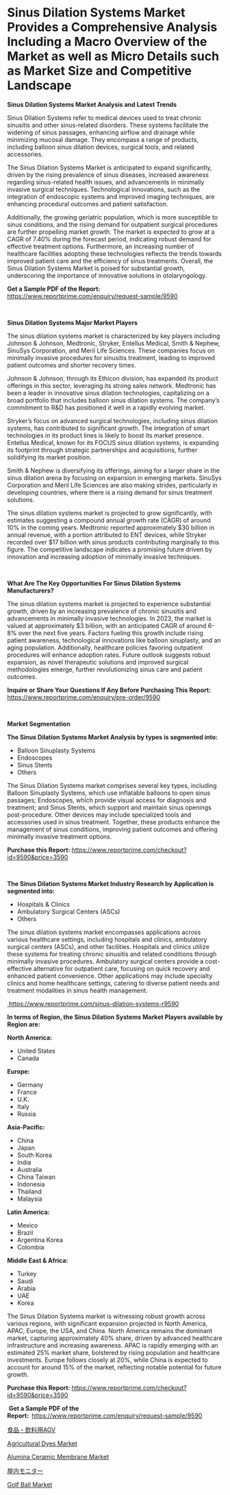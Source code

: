 <p><h1>Sinus Dilation Systems Market Provides a Comprehensive Analysis Including a Macro Overview of the Market as well as Micro Details such as Market Size and Competitive Landscape</h1></p><p><strong>Sinus Dilation Systems Market Analysis and Latest Trends</strong></p>
<p><p>Sinus Dilation Systems refer to medical devices used to treat chronic sinusitis and other sinus-related disorders. These systems facilitate the widening of sinus passages, enhancing airflow and drainage while minimizing mucosal damage. They encompass a range of products, including balloon sinus dilation devices, surgical tools, and related accessories. </p><p>The Sinus Dilation Systems Market is anticipated to expand significantly, driven by the rising prevalence of sinus diseases, increased awareness regarding sinus-related health issues, and advancements in minimally invasive surgical techniques. Technological innovations, such as the integration of endoscopic systems and improved imaging techniques, are enhancing procedural outcomes and patient satisfaction. </p><p>Additionally, the growing geriatric population, which is more susceptible to sinus conditions, and the rising demand for outpatient surgical procedures are further propelling market growth. The market is expected to grow at a CAGR of 7.40% during the forecast period, indicating robust demand for effective treatment options. Furthermore, an increasing number of healthcare facilities adopting these technologies reflects the trends towards improved patient care and the efficiency of sinus treatments. Overall, the Sinus Dilation Systems Market is poised for substantial growth, underscoring the importance of innovative solutions in otolaryngology.</p></p>
<p><strong>Get a Sample PDF of the Report:&nbsp;</strong> <a href="https://www.reportprime.com/enquiry/request-sample/9590">https://www.reportprime.com/enquiry/request-sample/9590</a></p>
<p>&nbsp;</p>
<p><strong>Sinus Dilation Systems Major Market Players</strong></p>
<p><p>The sinus dilation systems market is characterized by key players including Johnson & Johnson, Medtronic, Stryker, Entellus Medical, Smith & Nephew, SinuSys Corporation, and Meril Life Sciences. These companies focus on minimally invasive procedures for sinusitis treatment, leading to improved patient outcomes and shorter recovery times.</p><p>Johnson & Johnson, through its Ethicon division, has expanded its product offerings in this sector, leveraging its strong sales network. Medtronic has been a leader in innovative sinus dilation technologies, capitalizing on a broad portfolio that includes balloon sinus dilation systems. The company’s commitment to R&D has positioned it well in a rapidly evolving market.</p><p>Stryker’s focus on advanced surgical technologies, including sinus dilation systems, has contributed to significant growth. The integration of smart technologies in its product lines is likely to boost its market presence. Entellus Medical, known for its FOCUS sinus dilation systems, is expanding its footprint through strategic partnerships and acquisitions, further solidifying its market position.</p><p>Smith & Nephew is diversifying its offerings, aiming for a larger share in the sinus dilation arena by focusing on expansion in emerging markets. SinuSys Corporation and Meril Life Sciences are also making strides, particularly in developing countries, where there is a rising demand for sinus treatment solutions.</p><p>The sinus dilation systems market is projected to grow significantly, with estimates suggesting a compound annual growth rate (CAGR) of around 10% in the coming years. Medtronic reported approximately $30 billion in annual revenue, with a portion attributed to ENT devices, while Stryker recorded over $17 billion with sinus products contributing marginally to this figure. The competitive landscape indicates a promising future driven by innovation and increasing adoption of minimally invasive techniques.</p></p>
<p>&nbsp;</p>
<p><strong>What Are The Key Opportunities For Sinus Dilation Systems Manufacturers?</strong></p>
<p><p>The sinus dilation systems market is projected to experience substantial growth, driven by an increasing prevalence of chronic sinusitis and advancements in minimally invasive technologies. In 2023, the market is valued at approximately $3 billion, with an anticipated CAGR of around 6-8% over the next five years. Factors fueling this growth include rising patient awareness, technological innovations like balloon sinuplasty, and an aging population. Additionally, healthcare policies favoring outpatient procedures will enhance adoption rates. Future outlook suggests robust expansion, as novel therapeutic solutions and improved surgical methodologies emerge, further revolutionizing sinus care and patient outcomes.</p></p>
<p><strong>Inquire or Share Your Questions If Any Before Purchasing This Report:</strong> <a href="https://www.reportprime.com/enquiry/pre-order/9590">https://www.reportprime.com/enquiry/pre-order/9590</a></p>
<p>&nbsp;</p>
<p><strong>Market Segmentation</strong></p>
<p><strong>The Sinus Dilation Systems Market Analysis by types is segmented into:</strong></p>
<p><ul><li>Balloon Sinuplasty Systems</li><li>Endoscopes</li><li>Sinus Stents</li><li>Others</li></ul></p>
<p><p>The Sinus Dilation Systems market comprises several key types, including Balloon Sinuplasty Systems, which use inflatable balloons to open sinus passages; Endoscopes, which provide visual access for diagnosis and treatment; and Sinus Stents, which support and maintain sinus openings post-procedure. Other devices may include specialized tools and accessories used in sinus treatment. Together, these products enhance the management of sinus conditions, improving patient outcomes and offering minimally invasive treatment options.</p></p>
<p><strong>Purchase this Report:&nbsp;</strong><a href="https://www.reportprime.com/checkout?id=9590&price=3590">https://www.reportprime.com/checkout?id=9590&price=3590</a></p>
<p>&nbsp;</p>
<p><strong>The Sinus Dilation Systems Market Industry Research by Application is segmented into:</strong></p>
<p><ul><li>Hospitals & Clinics</li><li>Ambulatory Surgical Centers (ASCs)</li><li>Others</li></ul></p>
<p><p>The sinus dilation systems market encompasses applications across various healthcare settings, including hospitals and clinics, ambulatory surgical centers (ASCs), and other facilities. Hospitals and clinics utilize these systems for treating chronic sinusitis and related conditions through minimally invasive procedures. Ambulatory surgical centers provide a cost-effective alternative for outpatient care, focusing on quick recovery and enhanced patient convenience. Other applications may include specialty clinics and home healthcare settings, catering to diverse patient needs and treatment modalities in sinus health management.</p></p>
<p><a href="https://www.reportprime.com/sinus-dilation-systems-r9590">&nbsp;https://www.reportprime.com/sinus-dilation-systems-r9590</a></p>
<p><strong>In terms of Region, the Sinus Dilation Systems Market Players available by Region are:</strong></p>
<p>
    <p> <strong> North America: </strong>
        <ul>
            <li>United States</li>
            <li>Canada</li>
        </ul>
        </p> 
    <p> <strong> Europe: </strong>
        <ul>
            <li>Germany</li>
            <li>France</li>
            <li>U.K.</li>
            <li>Italy</li>
            <li>Russia</li>
        </ul>
        </p> 
    <p> <strong> Asia-Pacific: </strong>
        <ul>
            <li>China</li>
            <li>Japan</li>
            <li>South Korea</li>
            <li>India</li>
            <li>Australia</li>
            <li>China Taiwan</li>
            <li>Indonesia</li>
            <li>Thailand</li>
            <li>Malaysia</li>
        </ul>
        </p> 
    <p> <strong> Latin America: </strong>
        <ul>
            <li>Mexico</li>
            <li>Brazil</li>
            <li>Argentina Korea</li>
            <li>Colombia</li>
        </ul>
        </p> 
    <p> <strong> Middle East & Africa: </strong>
        <ul>
            <li>Turkey</li>
            <li>Saudi</li>
            <li>Arabia</li>
            <li>UAE</li>
            <li>Korea</li>
        </ul>
    </p>
    </p>
<p><p>The Sinus Dilation Systems market is witnessing robust growth across various regions, with significant expansion projected in North America, APAC, Europe, the USA, and China. North America remains the dominant market, capturing approximately 40% share, driven by advanced healthcare infrastructure and increasing awareness. APAC is rapidly emerging with an estimated 25% market share, bolstered by rising population and healthcare investments. Europe follows closely at 20%, while China is expected to account for around 15% of the market, reflecting notable potential for future growth.</p></p>
<p><strong>Purchase this Report: </strong><a href="https://www.reportprime.com/checkout?id=9590&price=3590">https://www.reportprime.com/checkout?id=9590&price=3590</a></p>
<p>&nbsp;<strong>Get a Sample PDF of the Report:&nbsp;&nbsp;</strong><a href="https://www.reportprime.com/enquiry/request-sample/9590">https://www.reportprime.com/enquiry/request-sample/9590</a></p>
<p><strong></strong></p>
<p><p><a href="https://medium.com/@jessicagtk0/agv-for-food-and-beverage-market-%E3%81%AF-%E3%82%B3%E3%82%B9%E3%83%88%E7%AE%A1%E7%90%86%E3%81%A8%E5%8A%B9%E7%8E%87%E5%90%91%E4%B8%8A%E3%82%92%E5%84%AA%E5%85%88%E3%81%97%E3%81%BE%E3%81%99-%E3%81%95%E3%82%89%E3%81%AB-%E5%A0%B1%E5%91%8A%E6%9B%B8%E3%81%AF%E5%B8%82%E5%A0%B4%E3%81%AE%E9%9C%80%E8%A6%81%E9%9D%A2%E3%81%A8%E4%BE%9B%E7%B5%A6%E9%9D%A2%E3%81%AE%E4%B8%A1%E6%96%B9%E3%82%92%E3%82%AB%E3%83%90%E3%83%BC%E3%81%97%E3%81%A6%E3%81%84%E3%81%BE%E3%81%99-agv-for-food-5be339019272">食品・飲料用AGV</a></p><p><a href="https://issuu.com/reportprime-2/docs/agricultural-dyes-market-size-2030._17aff9c04b215d">Agricultural Dyes Market</a></p><p><a href="https://issuu.com/reportprime-2/docs/alumina-ceramic-membrane-market-siz_4a715e97bdb1ea">Alumina Ceramic Membrane Market</a></p><p><a href="https://medium.com/@qyzhmeiu47/indoor-monitor-market-%E3%81%AF-%E3%82%B3%E3%82%B9%E3%83%88%E7%AE%A1%E7%90%86%E3%81%A8%E5%8A%B9%E7%8E%87%E5%90%91%E4%B8%8A%E3%82%92%E5%84%AA%E5%85%88%E3%81%97%E3%81%BE%E3%81%99-%E3%81%95%E3%82%89%E3%81%AB-%E5%A0%B1%E5%91%8A%E6%9B%B8%E3%81%AF%E5%B8%82%E5%A0%B4%E3%81%AE%E9%9C%80%E8%A6%81%E9%9D%A2%E3%81%A8%E4%BE%9B%E7%B5%A6%E9%9D%A2%E3%81%AE%E4%B8%A1%E6%96%B9%E3%82%92%E3%82%AB%E3%83%90%E3%83%BC%E3%81%97%E3%81%A6%E3%81%84%E3%81%BE%E3%81%99-indoor-monitor-%E5%B8%82%E5%A0%B4%E3%81%AF-2024-a7e817e26fa0">屋内モニター</a></p><p><a href="https://www.linkedin.com/pulse/how-golf-ball-market-evolve-growth-analysis-year-2024-2031-rp0kc?trackingId=wuiccbN9S9qO%2BsHWD4KwwA%3D%3D">Golf Ball Market</a></p></p>